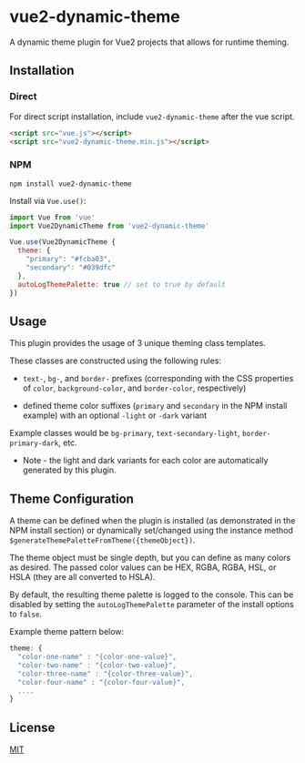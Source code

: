 # vue2-dynamic-theme

A dynamic theme plugin for Vue2 projects that allows for runtime theming.

## Installation

### Direct

For direct script installation, include `vue2-dynamic-theme` after the vue script.

```html
<script src="vue.js"></script>
<script src="vue2-dynamic-theme.min.js"></script>
```

### NPM

```
npm install vue2-dynamic-theme
```

Install via `Vue.use()`:

```js
import Vue from 'vue'
import Vue2DynamicTheme from 'vue2-dynamic-theme'

Vue.use(Vue2DynamicTheme {
  theme: {
    "primary": "#fcba03",
    "secondary": "#039dfc"
  },
  autoLogThemePalette: true // set to true by default
})
```

## Usage

This plugin provides the usage of 3 unique theming class templates.

These classes are constructed using the following rules:

- `text-`, `bg-`, and `border-` prefixes (corresponding with the CSS properties of `color`, `background-color`, and `border-color`, respectively) 

- defined theme color suffixes (`primary` and `secondary` in the NPM install example) with an optional `-light` or `-dark` variant

Example classes would be `bg-primary`, `text-secondary-light`, `border-primary-dark`, etc.

* Note - the light and dark variants for each color are automatically generated by this plugin.


## Theme Configuration

A theme can be defined when the plugin is installed (as demonstrated in the NPM install section) or dynamically set/changed using the instance method `$generateThemePaletteFromTheme({themeObject})`. 

The theme object must be single depth, but you can define as many colors as desired. The passed color values can be HEX, RGBA, RGBA, HSL, or HSLA (they are all converted to HSLA). 

By default, the resulting theme palette is logged to the console. This can be disabled by setting the `autoLogThemePalette` parameter of the install options to `false`.

Example theme pattern below:

```js
theme: {
  "color-one-name" : "{color-one-value}",
  "color-two-name" : "{color-two-value}",
  "color-three-name" : "{color-three-value}",
  "color-four-name" : "{color-four-value}",
  ....
}
```

## License

[MIT](http://opensource.org/licenses/MIT)


